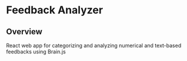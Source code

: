 # Feedback Analyzer

## Overview 

React web app for categorizing and analyzing numerical and text-based feedbacks using Brain.js

